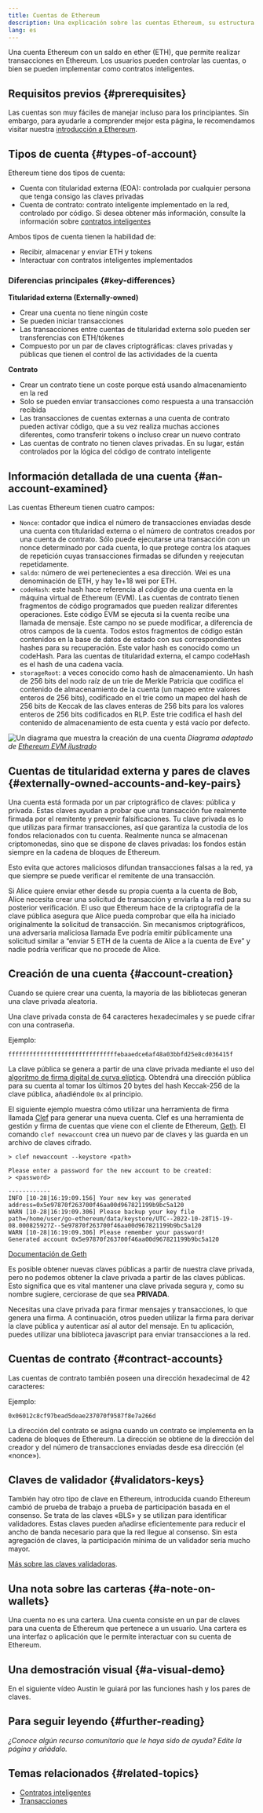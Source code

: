 ```yaml
---
title: Cuentas de Ethereum
description: Una explicación sobre las cuentas Ethereum, su estructura de datos y su relación con el par de claves criptográficas.
lang: es
---
```


Una cuenta Ethereum con un saldo en ether (ETH), que permite realizar transacciones en Ethereum. Los usuarios pueden controlar las cuentas, o bien se pueden implementar como contratos inteligentes.

## Requisitos previos {#prerequisites}

Las cuentas son muy fáciles de manejar incluso para los principiantes. Sin embargo, para ayudarle a comprender mejor esta página, le recomendamos visitar nuestra [introducción a Ethereum](/developers/docs/intro-to-ethereum/).

## Tipos de cuenta {#types-of-account}

Ethereum tiene dos tipos de cuenta:

- Cuenta con titularidad externa (EOA): controlada por cualquier persona que tenga consigo las claves privadas
- Cuenta de contrato: contrato inteligente implementado en la red, controlado por código. Si desea obtener más información, consulte la información sobre [contratos inteligentes](/developers/docs/smart-contracts/)

Ambos tipos de cuenta tienen la habilidad de:

- Recibir, almacenar y enviar ETH y tokens
- Interactuar con contratos inteligentes implementados

### Diferencias principales {#key-differences}

**Titularidad externa (Externally-owned)**

- Crear una cuenta no tiene ningún coste
- Se pueden iniciar transacciones
- Las transacciones entre cuentas de titularidad externa solo pueden ser transferencias con ETH/tókenes
- Compuesto por un par de claves criptográficas: claves privadas y públicas que tienen el control de las actividades de la cuenta

**Contrato**

- Crear un contrato tiene un coste porque está usando almacenamiento en la red
- Solo se pueden enviar transacciones como respuesta a una transacción recibida
- Las transacciones de cuentas externas a una cuenta de contrato pueden activar código, que a su vez realiza muchas acciones diferentes, como transferir tokens o incluso crear un nuevo contrato
- Las cuentas de contrato no tienen claves privadas. En su lugar, están controlados por la lógica del código de contrato inteligente

## Información detallada de una cuenta {#an-account-examined}

Las cuentas Ethereum tienen cuatro campos:

- `Nonce`: contador que indica el número de transacciones enviadas desde una cuenta con titularidad externa o el número de contratos creados por una cuenta de contrato. Sólo puede ejecutarse una transacción con un nonce determinado por cada cuenta, lo que protege contra los ataques de repetición cuyas transacciones firmadas se difunden y reejecutan repetidamente.
- `saldo`: número de wei pertenecientes a esa dirección. Wei es una denominación de ETH, y hay 1e+18 wei por ETH.
- `codeHash`: este hash hace referencia al _código_ de una cuenta en la máquina virtual de Ethereum (EVM). Las cuentas de contrato tienen fragmentos de código programados que pueden realizar diferentes operaciones. Este código EVM se ejecuta si la cuenta recibe una llamada de mensaje. Este campo no se puede modificar, a diferencia de otros campos de la cuenta. Todos estos fragmentos de código están contenidos en la base de datos de estado con sus correspondientes hashes para su recuperación. Este valor hash es conocido como un codeHash. Para las cuentas de titularidad externa, el campo codeHash es el hash de una cadena vacía.
- `storageRoot`: a veces conocido como hash de almacenamiento. Un hash de 256 bits del nodo raíz de un trie de Merkle Patricia que codifica el contenido de almacenamiento de la cuenta (un mapeo entre valores enteros de 256 bits), codificado en el trie como un mapeo del hash de 256 bits de Keccak de las claves enteras de 256 bits para los valores enteros de 256 bits codificados en RLP. Este trie codifica el hash del contenido de almacenamiento de esta cuenta y está vacío por defecto.

![Un diagrama que muestra la creación de una cuenta](./accounts.png) _Diagrama adaptado de [Ethereum EVM ilustrado](https://takenobu-hs.github.io/downloads/ethereum_evm_illustrated.pdf)_

## Cuentas de titularidad externa y pares de claves {#externally-owned-accounts-and-key-pairs}

Una cuenta está formada por un par criptográfico de claves: pública y privada. Estas claves ayudan a probar que una transacción fue realmente firmada por el remitente y prevenir falsificaciones. Tu clave privada es lo que utilizas para firmar transacciones, así que garantiza la custodia de los fondos relacionados con tu cuenta. Realmente nunca se almacenan criptomonedas, sino que se dispone de claves privadas: los fondos están siempre en la cadena de bloques de Ethereum.

Esto evita que actores maliciosos difundan transacciones falsas a la red, ya que siempre se puede verificar el remitente de una transacción.

Si Alice quiere enviar ether desde su propia cuenta a la cuenta de Bob, Alice necesita crear una solicitud de transacción y enviarla a la red para su posterior verificación. El uso que Ethereum hace de la criptografía de la clave pública asegura que Alice pueda comprobar que ella ha iniciado originalmente la solicitud de transacción. Sin mecanismos criptográficos, una adversaria maliciosa llamada Eve podría emitir públicamente una solicitud similar a “enviar 5 ETH de la cuenta de Alice a la cuenta de Eve” y nadie podría verificar que no procede de Alice.

## Creación de una cuenta {#account-creation}

Cuando se quiere crear una cuenta, la mayoría de las bibliotecas generan una clave privada aleatoria.

Una clave privada consta de 64 caracteres hexadecimales y se puede cifrar con una contraseña.

Ejemplo:

`fffffffffffffffffffffffffffffffebaaedce6af48a03bbfd25e8cd036415f`

La clave pública se genera a partir de una clave privada mediante el uso del [algoritmo de firma digital de curva elíptica](https://wikipedia.org/wiki/Elliptic_Curve_Digital_Signature_Algorithm). Obtendrá una dirección pública para su cuenta al tomar los últimos 20 bytes del hash Keccak-256 de la clave pública, añadiéndole `0x` al principio.

El siguiente ejemplo muestra cómo utilizar una herramienta de firma llamada [Clef](https://geth.ethereum.org/docs/tools/clef/introduction) para generar una nueva cuenta. Clef es una herramienta de gestión y firma de cuentas que viene con el cliente de Ethereum, [Geth](https://geth.ethereum.org). El comando `clef newaccount` crea un nuevo par de claves y las guarda en un archivo de claves cifrado.

```
> clef newaccount --keystore <path>

Please enter a password for the new account to be created:
> <password>

------------
INFO [10-28|16:19:09.156] Your new key was generated       address=0x5e97870f263700f46aa00d967821199b9bc5a120
WARN [10-28|16:19:09.306] Please backup your key file      path=/home/user/go-ethereum/data/keystore/UTC--2022-10-28T15-19-08.000825927Z--5e97870f263700f46aa00d967821199b9bc5a120
WARN [10-28|16:19:09.306] Please remember your password!
Generated account 0x5e97870f263700f46aa00d967821199b9bc5a120
```

[Documentación de Geth](https://geth.ethereum.org/docs)

Es posible obtener nuevas claves públicas a partir de nuestra clave privada, pero no podemos obtener la clave privada a partir de las claves públicas. Esto significa que es vital mantener una clave privada segura y, como su nombre sugiere, cerciorase de que sea **PRIVADA**.

Necesitas una clave privada para firmar mensajes y transacciones, lo que genera una firma. A continuación, otros pueden utilizar la firma para derivar la clave pública y autenticar así al autor del mensaje. En tu aplicación, puedes utilizar una biblioteca javascript para enviar transacciones a la red.

## Cuentas de contrato {#contract-accounts}

Las cuentas de contrato también poseen una dirección hexadecimal de 42 caracteres:

Ejemplo:

`0x06012c8cf97bead5deae237070f9587f8e7a266d`

La dirección del contrato se asigna cuando un contrato se implementa en la cadena de bloques de Ethereum. La dirección se obtiene de la dirección del creador y del número de transacciones enviadas desde esa dirección (el «nonce»).

## Claves de validador {#validators-keys}

También hay otro tipo de clave en Ethereum, introducida cuando Ethereum cambió de prueba de trabajo a prueba de participación basada en el consenso. Se trata de las claves «BLS» y se utilizan para identificar validadores. Estas claves pueden añadirse eficientemente para reducir el ancho de banda necesario para que la red llegue al consenso. Sin esta agregación de claves, la participación mínima de un validador sería mucho mayor.

[Más sobre las claves validadoras](/developers/docs/consensus-mechanisms/pos/keys/).

## Una nota sobre las carteras {#a-note-on-wallets}

Una cuenta no es una cartera. Una cuenta consiste en un par de claves para una cuenta de Ethereum que pertenece a un usuario. Una cartera es una interfaz o aplicación que le permite interactuar con su cuenta de Ethereum.

## Una demostración visual {#a-visual-demo}

En el siguiente vídeo Austin le guiará por las funciones hash y los pares de claves.

<YouTube id="QJ010l-pBpE" />

<YouTube id="9LtBDy67Tho" />

## Para seguir leyendo {#further-reading}

_¿Conoce algún recurso comunitario que le haya sido de ayuda? Edite la página y añádalo._

## Temas relacionados {#related-topics}

- [Contratos inteligentes](/developers/docs/smart-contracts/)
- [Transacciones](/developers/docs/transactions/)
